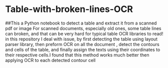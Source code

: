 # Table-with-broken-lines-OCR
##This a Python notebook to detect a table and extract it from a scanned pdf or image
For scanned documents, especially old ones, some table lines can broken, and that can be very hard for typical  table OCR libraries to read!
in this repository I deal with issue, by first detecting the table using layout parser library, then preform OCR on all the document , detect the contours and cells of the table, and finally assign the texts using their coordinates to their respective cells.I found that this method works much better then applying OCR to each detected contour cell
